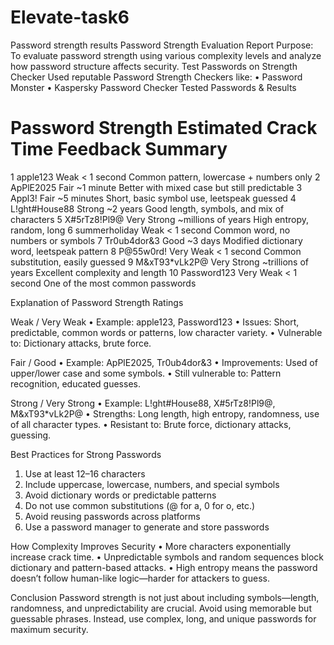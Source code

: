# Elevate-task6
Password strength results
Password Strength Evaluation Report
Purpose:
To evaluate password strength using various complexity levels and analyze how password structure affects security.
Test Passwords on Strength Checker
Used reputable Password Strength Checkers like:
•	Password Monster
•	Kaspersky Password Checker
Tested Passwords & Results
#	Password	Strength	Estimated Crack Time	Feedback Summary
1	apple123	Weak	< 1 second	Common pattern, lowercase + numbers only
2	ApPlE2025	Fair	~1 minute	Better with mixed case but still predictable
3	Appl3!	Fair	~5 minutes	Short, basic symbol use, leetspeak guessed
4	L!ght#House88	Strong	~2 years	Good length, symbols, and mix of characters
5	X#5rTz8!Pl9@	Very Strong	~millions of years	High entropy, random, long
6	summerholiday	Weak	< 1 second	Common word, no numbers or symbols
7	Tr0ub4dor&3	Good	~3 days	Modified dictionary word, leetspeak pattern
8	P@55w0rd!	Very Weak	< 1 second	Common substitution, easily guessed
9	M&xT93*vLk2P@	Very Strong	~trillions of years	Excellent complexity and length
10	Password123	Very Weak	< 1 second	One of the most common passwords

Explanation of Password Strength Ratings

Weak / Very Weak
•	Example: apple123, Password123
•	Issues: Short, predictable, common words or patterns, low character variety.
•	Vulnerable to: Dictionary attacks, brute force.

 Fair / Good
•	Example: ApPlE2025, Tr0ub4dor&3
•	Improvements: Used of upper/lower case and some symbols.
•	Still vulnerable to: Pattern recognition, educated guesses.

Strong / Very Strong
•	Example: L!ght#House88, X#5rTz8!Pl9@, M&xT93*vLk2P@
•	Strengths: Long length, high entropy, randomness, use of all character types.
•	Resistant to: Brute force, dictionary attacks, guessing.

Best Practices for Strong Passwords
1.	Use at least 12–16 characters
2.	Include uppercase, lowercase, numbers, and special symbols
3.	Avoid dictionary words or predictable patterns
4.	Do not use common substitutions (@ for a, 0 for o, etc.)
5.	Avoid reusing passwords across platforms
6.	Use a password manager to generate and store passwords
   
How Complexity Improves Security
•	More characters exponentially increase crack time.
•	Unpredictable symbols and random sequences block dictionary and pattern-based attacks.
•	High entropy means the password doesn’t follow human-like logic—harder for attackers to guess.

 Conclusion
Password strength is not just about including symbols—length, randomness, and unpredictability are crucial. Avoid using memorable but guessable phrases. Instead, use complex, long, and unique passwords for maximum security.
